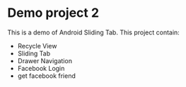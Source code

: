 # Demo project 2
This is a demo of Android Sliding Tab. This project contain:
+ Recycle View
+ Sliding Tab
+ Drawer Navigation
+ Facebook Login
+ get facebook friend
